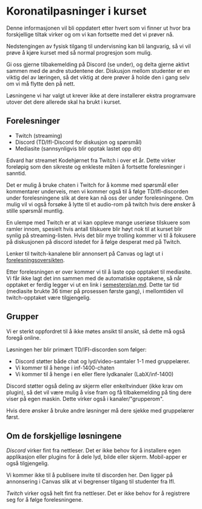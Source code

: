 Koronatilpasninger i kurset
==========================

Denne informasjonen vil bli oppdatert etter hvert som vi finner ut
hvor bra forskjellige tiltak virker og om vi kan fortsette med det vi
prøver nå.

Nedstengingen av fysisk tilgang til undervisning kan bli langvarig, så
vi vil prøve å kjøre kurset med så normal progresjon som mulig. 

Gi oss gjerne tilbakemelding på Discord (se under), og delta gjerne
aktivt sammen med de andre studentene der. Diskusjon mellom studenter
er en viktig del av læringen, så det viktig at dere prøver å holde den
i gang selv om vi må flytte den på nett. 

Løsningene vi har valgt ut krever ikke at dere installerer ekstra
programvare utover det dere allerede skal ha brukt i kurset.

Forelesninger
---------------

- Twitch (streaming) 
- Discord (TD/IfI-Discord for diskusjon og spørsmål)
- Mediasite (sannsynligvis blir opptak lastet opp dit) 

Edvard har streamet Kodehjørnet fra Twitch i over et år. Dette virker
foreløpig som den sikreste og enkleste måten å fortsette forelesninger
i sanntid. 

Det er mulig å bruke chaten i Twitch for å komme med spørsmål eller
kommentarer underveis, men vi kommer også til å følge TD/IfI-discorden
under forelesningene slik at dere kan nå oss der under
forelesningene. Om mulig vil vi også forsøke å lytte til et audio-rom
på twitch hvis dere ønsker å stille spørsmål muntlig.

En ulempe med Twitch er at vi kan oppleve mange useriøse tilskuere som
ramler innom, spesielt hvis antall tilskuere blir høyt nok til at
kurset blir synlig på streaming-listen. Hvis det blir mye trolling
kommer vi til å fokusere på diskusjonen på discord istedet for å følge
desperat med på Twitch.

Lenker til twitch-kanalene blir annonsert på Canvas og lagt ut i
[forelesningsoversikten](semesterplan.md).

Etter forelesningen er over kommer vi til å laste opp opptaket til
mediasite.  Vi får ikke lagt det inn sammen med de automatiske
opptakene, så når opptaket er ferdig legger vi ut en link i
[semesterplan.md](semesterplan.md). Dette tar tid (mediasite brukte 36
timer på prosessen første gang), i mellomtiden vil twitch-opptaket
være tilgjengelig.


Grupper
-------

Vi er sterkt oppfordret til å ikke møtes ansikt til ansikt, så dette
må også foregå online. 

Løsningen her blir primært TD/IFI-discorden som følger: 

- Discord støtter både chat og lyd/video-samtaler 1-1 med gruppelærer. 
- Vi kommer til å henge i inf-1400-chaten
- Vi kommer til å henge i en eller flere lydkanaler (LabX/inf-1400)

Discord støtter også deling av skjerm eller enkeltvinduer (ikke krav
om plugin), så det vil være mulig å vise fram og få tilbakemelding på
ting dere viser på egen maskin. Dette virker også i kanaler/"grupperom". 

Hvis dere ønsker å bruke andre løsninger må dere sjekke med
gruppelærer først. 

Om de forskjellige løsningene
----------------

*Discord* virker fint fra nettleser. Det er ikke behov for å
installere egen applikasjon eller plugins for å dele lyd, bilde eller
skjerm. Mobil-apper er også tilgjengelig.

Vi kommer ikke til å publisere invite til discorden her. Den ligger på
annonsering i Canvas slik at vi begrenser tilgang til studenter fra IfI.

*Twitch* virker også helt fint fra nettleser. Det er ikke behov for å
registrere seg for å følge forelesningene.

